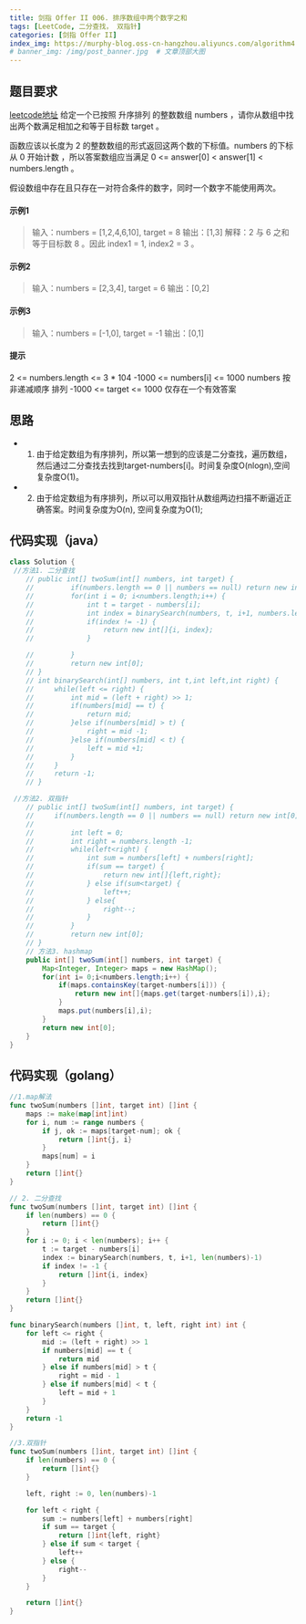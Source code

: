 ```yaml
---
title: 剑指 Offer II 006. 排序数组中两个数字之和
tags: [LeetCode, 二分查找， 双指针]
categories: [剑指 Offer II]
index_img: https://murphy-blog.oss-cn-hangzhou.aliyuncs.com/algorithm4.jpg    # 封面图
# banner_img: /img/post_banner.jpg  # 文章顶部大图
---
```


## 题目要求

[leetcode地址](https://leetcode.cn/problems/kLl5u1/?envType=study-plan-v2&envId=coding-interviews-special)
给定一个已按照 升序排列  的整数数组 numbers ，请你从数组中找出两个数满足相加之和等于目标数 target 。

函数应该以长度为 2 的整数数组的形式返回这两个数的下标值。numbers 的下标 从 0 开始计数 ，所以答案数组应当满足 0 <= answer[0] < answer[1] < numbers.length 。

假设数组中存在且只存在一对符合条件的数字，同时一个数字不能使用两次。

#### 示例1
>
> 输入：numbers = [1,2,4,6,10], target = 8
输出：[1,3]
解释：2 与 6 之和等于目标数 8 。因此 index1 = 1, index2 = 3 。

#### 示例2
>
> 输入：numbers = [2,3,4], target = 6
输出：[0,2]

#### 示例3
>
> 输入：numbers = [-1,0], target = -1
输出：[0,1]

#### 提示

2 <= numbers.length <= 3 * 104
-1000 <= numbers[i] <= 1000
numbers 按 非递减顺序 排列
-1000 <= target <= 1000
仅存在一个有效答案

## 思路

- 1. 由于给定数组为有序排列，所以第一想到的应该是二分查找，遍历数组，然后通过二分查找去找到target-numbers[i]。时间复杂度O(nlogn),空间复杂度O(1)。
- 2. 由于给定数组为有序排列，所以可以用双指针从数组两边扫描不断逼近正确答案。时间复杂度为O(n), 空间复杂度为O(1);

## 代码实现（java）

```java
class Solution {
 //方法1. 二分查找
    // public int[] twoSum(int[] numbers, int target) {
    //         if(numbers.length == 0 || numbers == null) return new int[0];
    //         for(int i = 0; i<numbers.length;i++) {
    //             int t = target - numbers[i];
    //             int index = binarySearch(numbers, t, i+1, numbers.length-1);
    //             if(index != -1) {
    //                 return new int[]{i, index};
    //             }

    //         }
    //         return new int[0];
    // }
    // int binarySearch(int[] numbers, int t,int left,int right) {
    //     while(left <= right) {
    //         int mid = (left + right) >> 1;
    //         if(numbers[mid] == t) {
    //             return mid;
    //         }else if(numbers[mid] > t) {
    //             right = mid -1;
    //         }else if(numbers[mid] < t) {
    //             left = mid +1;
    //         }
    //     }
    //     return -1;
    // }

 //方法2. 双指针
    // public int[] twoSum(int[] numbers, int target) {
    //     if(numbers.length == 0 || numbers == null) return new int[0];
    //         
    //         int left = 0;
    //         int right = numbers.length -1;
    //         while(left<right) {
    //             int sum = numbers[left] + numbers[right];
    //             if(sum == target) {
    //                 return new int[]{left,right};
    //             } else if(sum<target) {
    //                 left++;
    //             } else{
    //                 right--;
    //             }
    //         }
    //         return new int[0];
    // }
    // 方法3. hashmap
    public int[] twoSum(int[] numbers, int target) {
        Map<Integer, Integer> maps = new HashMap();
        for(int i= 0;i<numbers.length;i++) {
            if(maps.containsKey(target-numbers[i])) {
                return new int[]{maps.get(target-numbers[i]),i};
            }
            maps.put(numbers[i],i);
        }
        return new int[0];
    }
}
```

## 代码实现（golang）

```go
//1.map解法
func twoSum(numbers []int, target int) []int {
    maps := make(map[int]int)
    for i, num := range numbers {
        if j, ok := maps[target-num]; ok {
            return []int{j, i}
        }
        maps[num] = i
    }
    return []int{}
}

// 2. 二分查找
func twoSum(numbers []int, target int) []int {
    if len(numbers) == 0 {
        return []int{}
    }
    for i := 0; i < len(numbers); i++ {
        t := target - numbers[i]
        index := binarySearch(numbers, t, i+1, len(numbers)-1)
        if index != -1 {
            return []int{i, index}
        }
    }
    return []int{}
}

func binarySearch(numbers []int, t, left, right int) int {
    for left <= right {
        mid := (left + right) >> 1
        if numbers[mid] == t {
            return mid
        } else if numbers[mid] > t {
            right = mid - 1
        } else if numbers[mid] < t {
            left = mid + 1
        }
    }
    return -1
}

//3.双指针
func twoSum(numbers []int, target int) []int {
    if len(numbers) == 0 {
        return []int{}
    }

    left, right := 0, len(numbers)-1

    for left < right {
        sum := numbers[left] + numbers[right]
        if sum == target {
            return []int{left, right}
        } else if sum < target {
            left++
        } else {
            right--
        }
    }

    return []int{}
}
```
